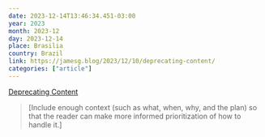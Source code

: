 ```yaml
---
date: 2023-12-14T13:46:34.451-03:00
year: 2023
month: 2023-12
day: 2023-12-14
place: Brasilia
country: Brazil
link: https://jamesg.blog/2023/12/10/deprecating-content/
categories: ["article"]
---
```

[Deprecating Content](https://jamesg.blog/2023/12/10/deprecating-content/)

> [Include enough context (such as what, when, why, and the plan) so that the reader can make more informed prioritization of how to handle it.]
